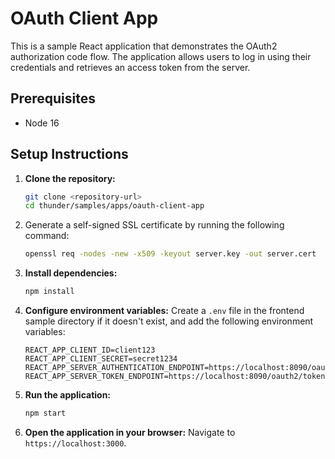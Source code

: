 # OAuth Client App

This is a sample React application that demonstrates the OAuth2 authorization code flow. The application allows users to log in using their credentials and retrieves an access token from the server.

## Prerequisites

- Node 16

## Setup Instructions

1. **Clone the repository:**
   ```bash
   git clone <repository-url>
   cd thunder/samples/apps/oauth-client-app
   ```

2. Generate a self-signed SSL certificate by running the following command:
   ```bash
   openssl req -nodes -new -x509 -keyout server.key -out server.cert
   ```

3. **Install dependencies:**
   ```bash
   npm install
   ```

4. **Configure environment variables:**
   Create a `.env` file in the frontend sample directory if it doesn't exist, and add the following environment variables:

   ```env
   REACT_APP_CLIENT_ID=client123
   REACT_APP_CLIENT_SECRET=secret1234
   REACT_APP_SERVER_AUTHENTICATION_ENDPOINT=https://localhost:8090/oauth2/authorize
   REACT_APP_SERVER_TOKEN_ENDPOINT=https://localhost:8090/oauth2/token
   ```

5. **Run the application:**
   ```bash
   npm start
   ```

6. **Open the application in your browser:**
   Navigate to `https://localhost:3000`.
